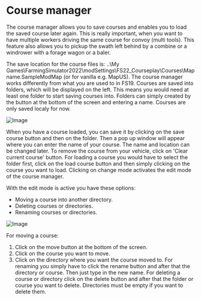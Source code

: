 # Course manager


The course manager allows you to save courses and enables you to load the saved course later again.
This is really important, when you want to have multiple workers driving the same course for convoy (multi tools).
This feature also allows you to pickup the swath left behind by a combine or a windrower with a forage wagon or a baler.

The save location for the course files is: ..\My Games\FarmingSimulator2022\modSettings\FS22_Courseplay\Courses\Mapname.SampleModMap (or for vanilla e.g. MapUS).
The course manager works differently from what you are used to in FS19.
Courses are saved into folders, which will be displayed on the left. This means you would need at least one folder to start saving courses into. 
Folders can simply created by the button at the bottom of the screen and entering a name.
Courses are only saved localy for now.


![Image](assets/imagesmanagerbasehelp_0_0_765_430.png)


When you have a course loaded, you can save it by clicking on the save course button and then on the folder. Then a pop up window will appear where you can enter the name of your course.
The name and location can be changed later.
To remove the course from your vehicle, click on 'Clear current course' button.
For loading a course you would have to select the folder first, click on the load course button and then simply clicking on the course you want to load.
Clicking on change mode activates the edit mode of the course manager.



With the edit mode is active you have these options:
- Moving a course into another directory.
- Deleting courses or directories.
- Renaming courses or directories.


![Image](assets/imagesmanageredithelp_0_0_765_430.png)


For moving a course: 
  1) Click on the move button at the bottom of the screen.
  2) Click on the course you want to move.
  3) Click on the directory where you want the course moved to.
For renaming you simply have to click the rename button and after that the directory or course. Then just type in the new name.
For deleting a course or directory click on the delete button and after that the folder or course you want to delete.
Directories must be empty if you want to delete them.


